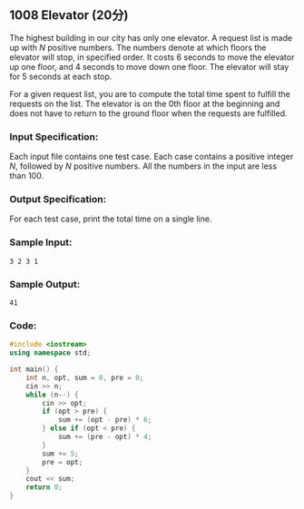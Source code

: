 ##  **1008** **Elevator** (20分)

The highest building in our city has only one elevator. A request list is made up with *N* positive numbers. The numbers denote at which floors the elevator will stop, in specified order. It costs 6 seconds to move the elevator up one floor, and 4 seconds to move down one floor. The elevator will stay for 5 seconds at each stop.

For a given request list, you are to compute the total time spent to fulfill the requests on the list. The elevator is on the 0th floor at the beginning and does not have to return to the ground floor when the requests are fulfilled.

### Input Specification:

Each input file contains one test case. Each case contains a positive integer *N*, followed by *N* positive numbers. All the numbers in the input are less than 100.

### Output Specification:

For each test case, print the total time on a single line.

### Sample Input:

```in
3 2 3 1
```

### Sample Output:

```out
41
```

### Code:

```c++
#include <iostream>
using namespace std;

int main() {
    int n, opt, sum = 0, pre = 0;
    cin >> n;
    while (n--) {
        cin >> opt;
        if (opt > pre) {
            sum += (opt - pre) * 6;
        } else if (opt < pre) {
            sum += (pre - opt) * 4;
        }
        sum += 5;
        pre = opt;
    }
    cout << sum;
    return 0;
}
```

